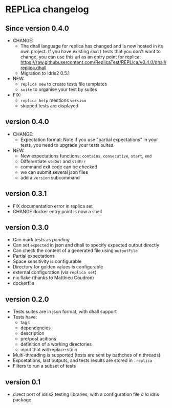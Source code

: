 # REPLica changelog

## Since version 0.4.0

- CHANGE:
    * The dhall language for replica has changed and is now hosted in its own project.
      If you have existing `dhall` tests that you don't want to change, you can use this
      url as an entry point for replica:
      https://raw.githubusercontent.com/ReplicaTest/REPLica/v0.4.0/dhall/replica.dhall
    * Migration to Idris2 0.5.1
- NEW:
    * `replica new` to create tests file templates
    * `suite` to organise your test by suites
- FIX:
    * `replica help` mentions `version`
    * skipped tests are displayed

## version 0.4.0

- CHANGE:
    * Expectation format: Note if you use "partial expectations" in your tests, you need to upgrade
      your tests suites.
- NEW:
    * New expectations functions: `contains`, `consecutive`, `start`, `end`
    * Differentiate `stdOut` and `stdErr`
    * command exit code can be checked
    * we can submit several json files
    * add a `version` subcommand

## version 0.3.1

- FIX documentation error in replica set
- CHANGE docker entry point is now a shell

## version 0.3.0

- Can mark tests as _pending_
- Can set `expected` in json and dhall to specify expected output directly
- Can check the content of a generated file using `outputFile`
- Partial expectations
- Space sensitivity is configurable
- Directory for golden values is configurable
- external configuration (via `replica set`)
- nix flake (thanks to Matthieu Coudron)
- dockerfile

## version 0.2.0

- Tests suites are in json format, with dhall support
- Tests have:
    * tags
    * dependencies
    * description
    * pre/post acitions
    * definition of a working directories
    * input that will replace stdin
- Multi-threading is supported (tests are sent by bathches of n threads)
- Expcetations, last outputs, and tests results are stored in `.replica`
- Filters to run a subset of tests

## version 0.1

- direct port of idris2 testing libraries, with a configuration file _à la_ idris package.
